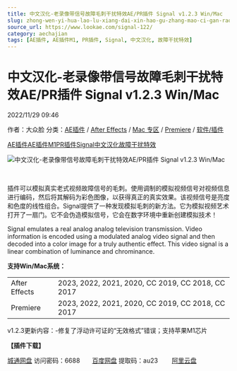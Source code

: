 ```yaml
---
title: 中文汉化-老录像带信号故障毛刺干扰特效AE/PR插件 Signal v1.2.3 Win/Mac
slug: zhong-wen-yi-hua-lao-lu-xiang-dai-xin-hao-gu-zhang-mao-ci-gan-rao-te-xiao-ae-prcha-jian-signal-v1-2-3-win-mac
source_url: https://www.lookae.com/signal-122/
category: aechajian
tags: [AE插件, AE插件M1, PR插件, Signal, 中文汉化, 故障干扰特效]
---
```

# 中文汉化-老录像带信号故障毛刺干扰特效AE/PR插件 Signal v1.2.3 Win/Mac

2022/11/29 09:46

作者：大众脸
分类：[AE插件](https://www.lookae.com/after-effects/aechajian/) / [After Effects](https://www.lookae.com/after-effects/) / [Mac 专区](https://www.lookae.com/mac-osx/) / [Premiere](https://www.lookae.com/qitarjcj/premierezy/) / [软件/插件](https://www.lookae.com/qitarjcj/)

[AE插件](https://www.lookae.com/tag/ae%e6%8f%92%e4%bb%b6/)[AE插件M1](https://www.lookae.com/tag/aem1/)[PR插件](https://www.lookae.com/tag/pr%e6%8f%92%e4%bb%b6/)[Signal](https://www.lookae.com/tag/signal/)[中文汉化](https://www.lookae.com/tag/%e4%b8%ad%e6%96%87%e6%b1%89%e5%8c%96/)[故障干扰特效](https://www.lookae.com/tag/%e6%95%85%e9%9a%9c%e5%b9%b2%e6%89%b0%e7%89%b9%e6%95%88/)

![中文汉化-老录像带信号故障毛刺干扰特效AE/PR插件 Signal v1.2.3 Win/Mac](https://www.lookae.com/wp-content/uploads/2021/03/Signal.jpg "中文汉化-老录像带信号故障毛刺干扰特效AE/PR插件 Signal v1.2.3 Win/Mac-LookAE.com")

[﻿﻿﻿](https://cloud.video.taobao.com//play/u/705956171/p/1/e/6/t/1/300625251860.mp4)

插件可以模拟真实老式视频故障信号的毛刺。使用调制的模拟视频信号对视频信息进行编码，然后将其解码为彩色图像，以获得真正的真实效果。该视频信号是亮度和色度的线性组合。Signal提供了一种发现模拟毛刺的新方法。它为模拟视频艺术打开了一扇门。它不会伪造模拟信号，它会在数字环境中重新创建模拟技术！

Signal emulates a real analog analog television transmission. Video information is encoded using a modulated analog video signal and then decoded into a color image for a truly authentic effect. This video signal is a linear combination of luminance and chrominance.

**支持Win/Mac系统：**

|  |  |
| --- | --- |
| After Effects | 2023, 2022, 2021, 2020, CC 2019, CC 2018, CC 2017 |
| Premiere | 2023, 2022, 2021, 2020, CC 2019, CC 2018, CC 2017 |

v1.2.3更新内容：-修复了浮动许可证的“无效格式”错误；支持苹果M1芯片

**【插件下载】**

[城通网盘](https://url70.ctfile.com/f/2827370-735550715-f91296?p=4431) 访问密码：6688       [百度网盘](https://pan.baidu.com/s/1X6c_MVsJnJoGweuDSTRWoA?pwd=au23) 提取码：au23        [阿里云盘](https://www.aliyundrive.com/s/7rAoEdfSECU)
